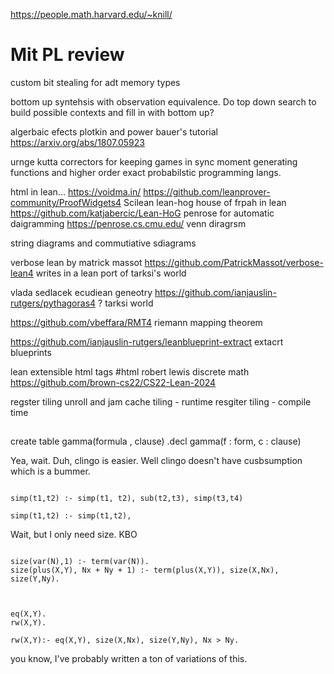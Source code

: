 <https://people.math.harvard.edu/~knill/>

# Mit PL review

custom bit stealing for adt
memory types

bottom up syntehsis with observation equivalence.
Do top down search to build possible contexts and fill in with bottom up?

algerbaic efects
plotkin and power
bauer's tutorial <https://arxiv.org/abs/1807.05923>

urnge kutta correctors for keeping games in sync
moment generating functions and higher order exact probabilstic programming langs.

html in lean... <https://voidma.in/> <https://github.com/leanprover-community/ProofWidgets4>
Scilean
lean-hog house of frpah in lean <https://github.com/katjabercic/Lean-HoG>
penrose for automatic daigramming <https://penrose.cs.cmu.edu/>
venn diragrsm

string diagrams and commutiative sdiagrams

verbose lean by matrick massot <https://github.com/PatrickMassot/verbose-lean4> writes in
a lean port of tarksi's world

vlada sedlacek ecudiean geneotry <https://github.com/ianjauslin-rutgers/pythagoras4> ?
tarksi world

<https://github.com/vbeffara/RMT4> riemann mapping theorem

<https://github.com/ianjauslin-rutgers/leanblueprint-extract> extacrt blueprints

lean extensible
html tags
 #html
robert lewis discrete math <https://github.com/brown-cs22/CS22-Lean-2024>

regster tiling
unroll and jam
cache tiling - runtime
resgiter tiling  - compile time

##

create table gamma(formula , clause)
.decl gamma(f : form, c : clause)

Yea, wait. Duh, clingo is easier.
Well clingo doesn't have cusbsumption which is a bummer.

```clingo

simp(t1,t2) :- simp(t1, t2), sub(t2,t3), simp(t3,t4)

simp(t1,t2) :- simp(t1,t2),   

```

Wait, but I only need size. KBO

```clingo

size(var(N),1) :- term(var(N)).
size(plus(X,Y), Nx + Ny + 1) :- term(plus(X,Y)), size(X,Nx), size(Y,Ny).



eq(X,Y).
rw(X,Y).

rw(X,Y):- eq(X,Y), size(X,Nx), size(Y,Ny), Nx > Ny.

```

you know, I've probably written a ton of variations of this.
